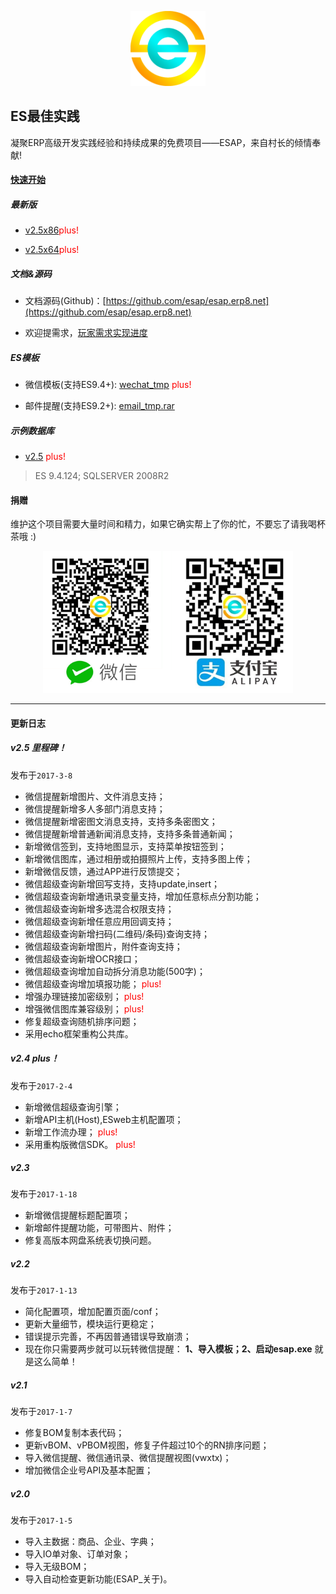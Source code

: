 <p align="center">
  <img src="./img/logo.png" width="120">
</p>

## ES最佳实践
凝聚ERP高级开发实践经验和持续成果的免费项目——ESAP，来自村长的倾情奉献!

#### [快速开始](s1.md)

##### 最新版

* <a href="./build/esap2.5x86.rar" target="_blank">v2.5x86</a><span style="color:red">plus!</span>

* <a href="./build/esap2.5x64.rar" target="_blank">v2.5x64</a><span style="color:red">plus!</span>

##### 文档&源码

* 文档源码(Github)：[https://github.com/esap/esap.erp8.net](https://github.com/esap/esap.erp8.net) 

* 欢迎提需求，[玩家需求实现进度](ref.md)

##### ES模板

* 微信模板(支持ES9.4+): <a href="./db/wechat_tmp.rar" target="_blank">wechat_tmp</a> <span style="color:red">plus!</span>

* 邮件提醒(支持ES9.2+): <a href="./db/email_tmp.rar" target="_blank">email_tmp.rar</a> 

##### 示例数据库

* <a href="./db/esap2.0.rar" target="_blank">v2.5</a> <span style="color:red">plus!</span>

> ES 9.4.124; SQLSERVER 2008R2

#### 捐赠
维护这个项目需要大量时间和精力，如果它确实帮上了你的忙，不要忘了请我喝杯茶哦 :)

<p align="center">
  <img src="./img/esap_pay.png" width="400">
</p>

<hr />

#### 更新日志

##### v2.5 里程碑！
发布于`2017-3-8`

* 微信提醒新增图片、文件消息支持；
* 微信提醒新增多人多部门消息支持；
* 微信提醒新增密图文消息支持，支持多条密图文；
* 微信提醒新增普通新闻消息支持，支持多条普通新闻；
* 新增微信签到，支持地图显示，支持菜单按钮签到；
* 新增微信图库，通过相册或拍摄照片上传，支持多图上传；
* 新增微信反馈，通过APP进行反馈提交；
* 微信超级查询新增回写支持，支持update,insert；
* 微信超级查询新增通讯录变量支持，增加任意标点分割功能；
* 微信超级查询新增多选混合权限支持；
* 微信超级查询新增任意应用回调支持；
* 微信超级查询新增扫码(二维码/条码)查询支持；
* 微信超级查询新增图片，附件查询支持；
* 微信超级查询新增OCR接口；
* 微信超级查询增加自动拆分消息功能(500字)；
* 微信超级查询增加填报功能； <span style="color:red">plus!</span>
* 增强办理链接加密级别； <span style="color:red">plus!</span>
* 增强微信图库兼容级别； <span style="color:red">plus!</span>
* 修复超级查询随机排序问题；
* 采用echo框架重构公共库。

##### v2.4 plus！
发布于`2017-2-4`

* 新增微信超级查询引擎；
* 新增API主机(Host),ESweb主机配置项；
* 新增工作流办理； <span style="color:red">plus!</span>
* 采用重构版微信SDK。 <span style="color:red">plus!</span>

##### v2.3
发布于`2017-1-18`

* 新增微信提醒标题配置项；  
* 新增邮件提醒功能，可带图片、附件；  
* 修复高版本网盘系统表切换问题。

##### v2.2
发布于`2017-1-13`

* 简化配置项，增加配置页面/conf；  
* 更新大量细节，模块运行更稳定；
* 错误提示完善，不再因普通错误导致崩溃；  
* 现在你只需要两步就可以玩转微信提醒： **1、导入模板；2、启动esap.exe** 就是这么简单！

##### v2.1
发布于`2017-1-7`

* 修复BOM复制本表代码；  
* 更新vBOM、vPBOM视图，修复子件超过10个的RN排序问题；  
* 导入微信提醒、微信通讯录、微信提醒视图(vwxtx)；    
* 增加微信企业号API及基本配置； 

##### v2.0 
发布于`2017-1-5`

* 导入主数据：商品、企业、字典；  
* 导入IO单对象、订单对象；  
* 导入无级BOM；  
* 导入自动检查更新功能(ESAP_关于)。
